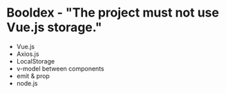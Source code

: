 # Booldex - "The project must not use Vue.js storage."

- Vue.js
- Axios.js
- LocalStorage
- v-model between components
- emit & prop
- node.js
